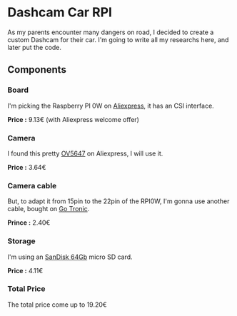 # Dashcam Car RPI
As my parents encounter many dangers on road, I decided to create a custom Dashcam for their car.
I'm going to write all my researchs here, and later put the code.

## Components
### Board
I'm picking the Raspberry PI 0W on [Aliexpress](https://fr.aliexpress.com/item/1005004339923548.html), it has an CSI interface.

**Price :** 9.13€ (with Aliexpress welcome offer)

### Camera
I found this pretty [OV5647](https://fr.aliexpress.com/item/1005006064966176.html) on Aliexpress, I will use it.

**Price :** 3.64€

### Camera cable
But, to adapt it from 15pin to the 22pin of the RPI0W, I'm gonna use another cable, bought on [Go Tronic](https://www.gotronic.fr/art-nappe-camera-pour-pi-zero-rb0-cam-15-33987.htm).

**Prince :** 2.40€

### Storage
I'm using an [SanDisk 64Gb](https://fr.aliexpress.com/item/1005006572226710) micro SD card.

**Price :** 4.11€

### Total Price
The total price come up to 19.20€
